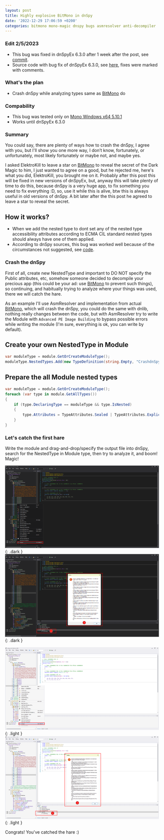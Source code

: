 ```yaml
---
layout: post
title: Highly explosive BitMono in dnSpy
date: '2022-12-29 17:06:59 +0200'
categories: bitmono mono-magic dnspy bugs asmresolver anti-decompiler
---
```


### Edit 2/5/2023
* This bug was fixed in dnSpyEx 6.3.0 after 1 week after the post, see [commit](https://github.com/dnSpyEx/dnSpy/commit/d58b75265fbd0a767668b5e485219d0faba01dcd).
* Source code with bug fix of dnSpyEx 6.3.0, see [here](https://github.com/dnSpyEx/dnSpy/blob/d58b75265fbd0a767668b5e485219d0faba01dcd/Extensions/dnSpy.Analyzer/TreeNodes/ScopedWhereUsedAnalyzer.cs#L187), fixes were marked with comments.

### What's the plan
* Crash dnSpy while analyzing types same as [BitMono](https://github.com/sunnamed434/BitMono) do

### Compability
* This bug was tested only on [Mono Windows x64 5.10.1](https://download.mono-project.com/archive/5.10.1/windows-installer/)
* Works until dnSpyEx 6.3.0

### Summary
You could say, there are plenty of ways how to crash the dnSpy, I agree with you, but I'll show you one more way, I don’t know, fortunately, or unfortunately, most likely fortunately or maybe not, and maybe yes.

I asked ElektroKill to leave a star on [BitMono](https://github.com/sunnamed434/BitMono) to reveal the secret of the Dark Magic to him, I just wanted to agree on a good, but he rejected me, here's what you did, ElektroKill, you brought me on it. Probably after this post this will be fixed in new versions of dnSpyEx, but, anyway this will take plenty of time to do this, because dnSpy is a very huge app, to fix something you need to fix everything :D, so, use it while this is alive, btw this is always useful in old versions of dnSpy. A bit later after the this post he agreed to leave a star to reveal the secret.

## How it works?
* When we add the nested type to dont set any of the nested type accessibility attributes according to ECMA CIL standard nested types should always have one of them applied.
* According to dnSpy sources, this bug was worked well because of the circumstances not suggested, see [code](https://github.com/dnSpyEx/dnSpy/blob/c011dc0c13a1a5c893a30dec1a3766176639a178/Extensions/dnSpy.Analyzer/TreeNodes/ScopedWhereUsedAnalyzer.cs#L187).

### Crash the dnSpy
First of all, create new NestedType and important to DO NOT specify the Public attributes, etc, somehow someone decided to decompile your precious app (this could be your ad: use [BitMono](https://github.com/sunnamed434/BitMono) to prevent such things), so continuing, and habitually trying to analyze where your things was used, there we will catch the hare.

As an example I'll use AsmResolver and implementation from actual [BitMono](https://github.com/sunnamed434/BitMono), which will crash the dnSpy, you could do the same with dnlib, nothing really changes between the code, but with AsmResolver try to write the Module with `Advanced PE Image Building` to bypass possible errors while writing the module (I'm sure, everything is ok, you can write by default).
## Create your own NestedType in Module
```csharp
var moduleType = module.GetOrCreateModuleType();
moduleType.NestedTypes.Add(new TypeDefinition(string.Empty, "CrashdnSpy", TypeAttributes.Sealed | TypeAttributes.ExplicitLayout));
```

## Prepare the all Module nested types
```csharp
var moduleType = module.GetOrCreateModuleType();
foreach (var type in module.GetAllTypes())
{
    if (type.DeclaringType == moduleType && type.IsNested)
    {
        type.Attributes = TypeAttributes.Sealed | TypeAttributes.ExplicitLayout;
    }
}
```

### Let's catch the first hare
Write the module and drag-and-drop/specify the output file into dnSpy, search for the NestedType in Module type, then try to analyze it, and boom! Magic!

![Select type and analyze](/assets/images/highly-explosive-bitmono-in-dnspy/analyze.dark.png){: .dark }
![Select analyzation drop-down method](/assets/images/highly-explosive-bitmono-in-dnspy/crash.dark.png){: .dark }

![Select type and analyze](/assets/images/highly-explosive-bitmono-in-dnspy/analyze.light.png){: .light }
![Select analyzation drop-down method](/assets/images/highly-explosive-bitmono-in-dnspy/crash.light.png){: .light }

Congrats! You've catched the hare :)